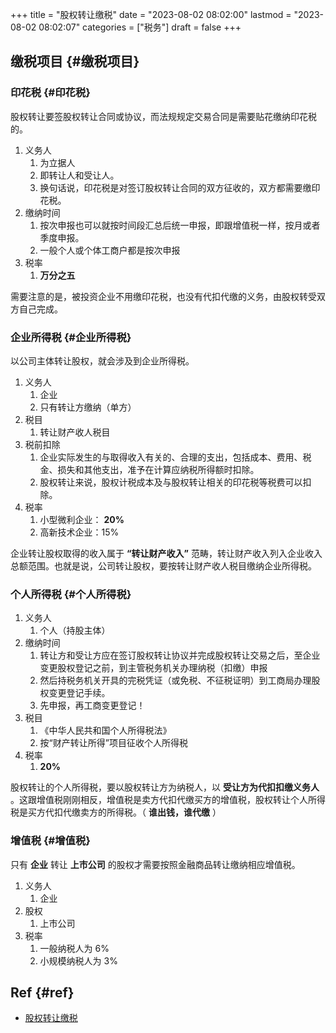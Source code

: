 +++
title = "股权转让缴税"
date = "2023-08-02 08:02:00"
lastmod = "2023-08-02 08:02:07"
categories = ["税务"]
draft = false
+++

## 缴税项目 {#缴税项目}


### 印花税 {#印花税}

股权转让要签股权转让合同或协议，而法规规定交易合同是需要贴花缴纳印花税的。

1.  义务人
    1.  为立据人
    2.  即转让人和受让人。
    3.  换句话说，印花税是对签订股权转让合同的双方征收的，双方都需要缴印花税。
2.  缴纳时间
    1.  按次申报也可以就按时间段汇总后统一申报，即跟增值税一样，按月或者季度申报。
    2.  一般个人或个体工商户都是按次申报
3.  税率
    1.  **万分之五**

需要注意的是，被投资企业不用缴印花税，也没有代扣代缴的义务，由股权转受双方自己完成。


### 企业所得税 {#企业所得税}

以公司主体转让股权，就会涉及到企业所得税。

1.  义务人
    1.  企业
    2.  只有转让方缴纳（单方）
2.  税目
    1.  转让财产收人税目
3.  税前扣除
    1.  企业实际发生的与取得收入有关的、合理的支出，包括成本、费用、税金、损失和其他支出，准予在计算应纳税所得额时扣除。
    2.  股权转让来说，股权计税成本及与股权转让相关的印花税等税费可以扣除。
4.  税率
    1.  小型微利企业： **20%**
    2.  高新技术企业：15%

企业转让股权取得的收入属于 **“转让财产收入”** 范畴，转让财产收入列入企业收入总额范围。也就是说，公司转让股权，要按转让财产收人税目缴纳企业所得税。


### 个人所得税 {#个人所得税}

1.  义务人
    1.  个人（持股主体）
2.  缴纳时间
    1.  转让方和受让方应在签订股权转让协议并完成股权转让交易之后，至企业变更股权登记之前，到主管税务机关办理纳税（扣缴）申报
    2.  然后持税务机关开具的完税凭证（或免税、不征税证明）到工商局办理股权变更登记手续。
    3.  先申报，再工商变更登记！
3.  税目
    1.  《中华人民共和国个人所得税法》
    2.  按“财产转让所得”项目征收个人所得税
4.  税率
    1.  **20%**

股权转让的个人所得税，要以股权转让方为纳税人，以 **受让方为代扣扣缴义务人** 。这跟增值税刚刚相反，增值税是卖方代扣代缴买方的增值税，股权转让个人所得税是买方代扣代缴卖方的所得税。（ **谁出钱，谁代缴** ）


### 增值税 {#增值税}

只有 **企业** 转让 **上市公司** 的股权才需要按照金融商品转让缴纳相应增值税。

1.  义务人
    1.  企业
2.  股权
    1.  上市公司
3.  税率
    1.  一般纳税人为 6%
    2.  小规模纳税人为 3%


## Ref {#ref}

-   [股权转让缴税](https://zhuanlan.zhihu.com/p/250701088)